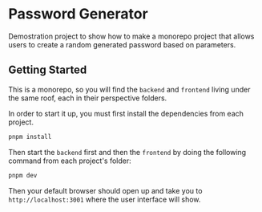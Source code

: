 # Password Generator

Demostration project to show how to make a monorepo project that allows users to create a random generated password based on parameters.

## Getting Started

This is a monorepo, so you will find the `backend` and `frontend` living under the same roof, each in their perspective folders.

In order to start it up, you must first install the dependencies from each project.

```bash
pnpm install
```

Then start the `backend` first and then the `frontend` by doing the following command from each project's folder:

```bash
pnpm dev
```

Then your default browser should open up and take you to `http://localhost:3001` where the user interface will show.